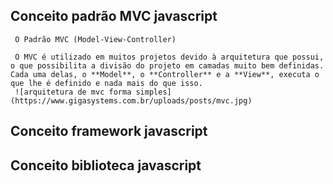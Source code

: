 ## Conceito padrão MVC javascript
     O Padrão MVC (Model-View-Controller)

     O MVC é utilizado em muitos projetos devido à arquitetura que possui, o que possibilita a divisão do projeto em camadas muito bem definidas. Cada uma delas, o **Model**, o **Controller** e a **View**, executa o que lhe é definido e nada mais do que isso.
     ![arquitetura de mvc forma simples](https://www.gigasystems.com.br/uploads/posts/mvc.jpg)

     
## Conceito framework javascript

## Conceito biblioteca javascript
